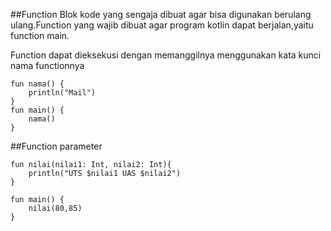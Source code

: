 ##Function
Blok kode yang sengaja dibuat agar bisa digunakan berulang ulang.Function yang wajib dibuat agar program kotlin dapat berjalan,yaitu function main.

Function dapat dieksekusi dengan memanggilnya menggunakan kata kunci nama functionnya
```aidl
fun nama() {
    println("Mail")
}
fun main() {
    nama()
}
```
##Function parameter

```aidl
fun nilai(nilai1: Int, nilai2: Int){
    println("UTS $nilai1 UAS $nilai2")
}

fun main() {
    nilai(80,85)
}
```